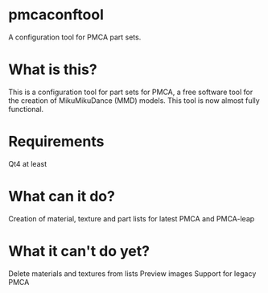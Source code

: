 # pmcaconftool
A configuration tool for PMCA part sets.
# What is this?
This is a configuration tool for part sets for PMCA, a free software tool for the creation of MikuMikuDance (MMD) models. This tool is now almost fully functional.
# Requirements
Qt4 at least
# What can it do?
Creation of material, texture and part lists for latest PMCA and PMCA-leap
# What it can't do yet?
Delete materials and textures from lists
Preview images
Support for legacy PMCA
